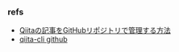 ### refs
- [Qiitaの記事をGitHubリポジトリで管理する方法](https://qiita.com/Qiita/items/32c79014509987541130)
- [qiita-cli github](https://github.com/increments/qiita-cli)
